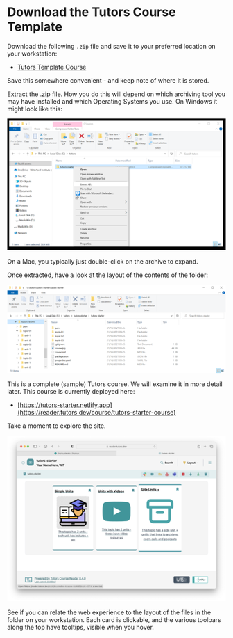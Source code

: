 # Download the Tutors Course Template 

Download the following `.zip` file and save it to your preferred location on your workstation: 


- [Tutors Template Course](./archives/tutors-starter.zip)


Save this somewhere convenient - and keep note of where it is stored.

Extract the .zip file. How you do this will depend on which archiving tool you may have installed and which Operating Systems you use. On Windows it might look like this:

![Extract Here](img/01x.png)

On a Mac, you typically just double-click on the archive to expand.

Once extracted, have a look at the layout of the contents of the folder:

![](img/03x.png)

This is a complete (sample) Tutors course. We will examine it in more detail later. This course is currently deployed here:

- [https://tutors-starter.netlify.app](https://reader.tutors.dev/course/tutors-starter-course)

Take a moment to explore the site. 

![](img/44.png)

See if you can relate the web experience to the layout of the files in the folder on your workstation. Each card is clickable, and the various toolbars along the top have tooltips, visible when you hover.
